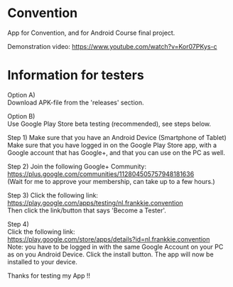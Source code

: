 Convention
==========

App for Convention, and for Android Course final project.

Demonstration video: https://www.youtube.com/watch?v=Kor07PKys-c

Information for testers
=======================

Option A)  
Download APK-file from the 'releases' section.

Option B)  
Use Google Play Store beta testing (recommended), see steps below.

Step 1)
Make sure that you have an Android Device (Smartphone of Tablet)  
Make sure that you have logged in on the Google Play Store app, with a Google account that has Google+, and that you can use on the PC as well.

Step 2)
Join the following Google+ Community:  
https://plus.google.com/communities/112804505757948181636  
(Wait for me to approve your membership, can take up to a few hours.)  

Step 3)
Click the following link:  
https://play.google.com/apps/testing/nl.frankkie.convention  
Then click the link/button that says 'Become a Tester'.

Step 4)  
Click the following link:  
https://play.google.com/store/apps/details?id=nl.frankkie.convention  
Note: you have to be logged in with the same Google Account on your PC as on you Android Device.
Click the install button.
The app will now be installed to your device.

Thanks for testing my App !!
